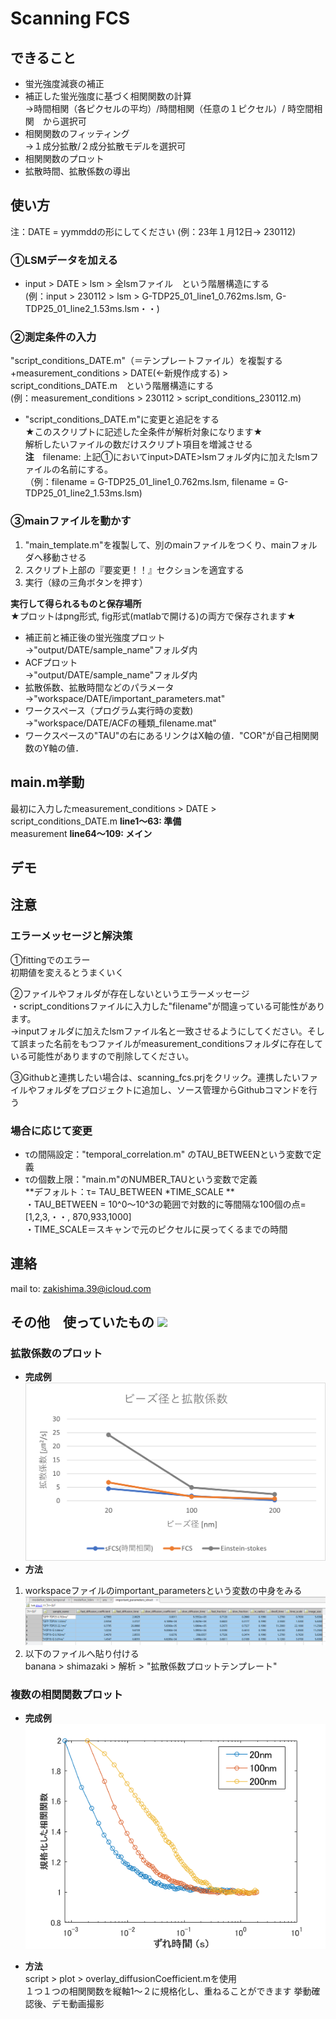 # Scanning FCS
## できること
+ 蛍光強度減衰の補正<br>
+ 補正した蛍光強度に基づく相関関数の計算<br>
→時間相関（各ピクセルの平均）/時間相関（任意の１ピクセル）/ 時空間相関　から選択可
+ 相関関数のフィッティング<br>
→１成分拡散/２成分拡散モデルを選択可
+ 相関関数のプロット<br>
+ 拡散時間、拡散係数の導出
 
## 使い方
注：DATE = yymmddの形にしてください (例：23年１月12日→ 230112)

### ①LSMデータを加える<br>
+ input > DATE > lsm > 全lsmファイル　という階層構造にする<br>
(例：input > 230112 > lsm > G-TDP25_01_line1_0.762ms.lsm, G-TDP25_01_line2_1.53ms.lsm・・)

### ②測定条件の入力<br>
 "script_conditions_DATE.m"（＝テンプレートファイル）を複製する<br>
+measurement_conditions > DATE(←新規作成する) > script_conditions_DATE.m　という階層構造にする<br>
(例：measurement_conditions > 230112 > script_conditions_230112.m)

+ "script_conditions_DATE.m"に変更と追記をする<br>
★このスクリプトに記述した全条件が解析対象になります★<br>
解析したいファイルの数だけスクリプト項目を増減させる<br>
**注**　filename: 上記①においてinput>DATE>lsmフォルダ内に加えたlsmファイルの名前にする。<br>
（例：filename = G-TDP25_01_line1_0.762ms.lsm, filename = G-TDP25_01_line2_1.53ms.lsm)

### ③mainファイルを動かす<br>
1. "main_template.m"を複製して、別のmainファイルをつくり、mainフォルダへ移動させる
2. スクリプト上部の『要変更！！』セクションを適宜する<br>
3. 実行（緑の三角ボタンを押す）

**実行して得られるものと保存場所**<br>
★プロットはpng形式, fig形式(matlabで開ける)の両方で保存されます★<br>
+ 補正前と補正後の蛍光強度プロット<br>→"output/DATE/sample_name"フォルダ内<br>
+ ACFプロット<br>→"output/DATE/sample_name"フォルダ内<br>
+ 拡散係数、拡散時間などのパラメータ<br>→"workspace/DATE/important_parameters.mat"<br>
+ ワークスペース（プログラム実行時の変数)<br>→"workspace/DATE/ACFの種類_filename.mat"<br>
+ ワークスペースの"TAU"の右にあるリンクはX軸の値．"COR"が自己相関関数のY軸の値．<br>


## main.m挙動
最初に入力したmeasurement_conditions > DATE > script_conditions_DATE.m
**line1～63: 準備** <br>
measurement
**line64～109: メイン** <br>

## デモ

## 注意
### エラーメッセージと解決策<br>
①fittingでのエラー<br>
初期値を変えるとうまくいく

②ファイルやフォルダが存在しないというエラーメッセージ<br>
・script_conditionsファイルに入力した"filename"が間違っている可能性があります。<br>
→inputフォルダに加えたlsmファイル名と一致させるようにしてください。そして誤まった名前をもつファイルがmeasurement_conditionsフォルダに存在している可能性がありますので削除してください。

③Githubと連携したい場合は、scanning_fcs.prjをクリック。連携したいファイルやフォルダをプロジェクトに追加し、ソース管理からGithubコマンドを行う

### 場合に応じて変更
+ τの間隔設定："temporal_correlation.m" のTAU_BETWEENという変数で定義<br>
+ τの個数上限："main.m"のNUMBER_TAUという変数で定義<br>
**デフォルト：τ= TAU_BETWEEN *TIME_SCALE **<br>
・TAU_BETWEEN = 10^0～10^3の範囲で対数的に等間隔な100個の点=[1,2,3,・・, 870,933,1000]<br>
・TIME_SCALE＝スキャンで元のピクセルに戻ってくるまでの時間

## 連絡
mail to: zakishima.39@icloud.com

## その他　使っていたもの ![](images_onREADME/)
### 拡散係数のプロット
+ **完成例**<br>
![ex](images_onREADME/ビーズ径と拡散係数.png)<br>
+ **方法**
1. workspaceファイルのimportant_parametersという変数の中身をみる<br>
![important_parameters](images_onREADME/important_parameters.png)<br>
2. 以下のファイルへ貼り付ける<br>
banana > shimazaki > 解析 > "拡散係数プロットテンプレート"

### 複数の相関関数プロット<br>
+ **完成例**<br>
![ex2](images_onREADME/200nm_etc.png)<br>

+ **方法**<br>
 script > plot > overlay_diffusionCoefficient.mを使用<br>
１つ１つの相関関数を縦軸1～２に規格化し、重ねることができます
挙動確認後、デモ動画撮影
